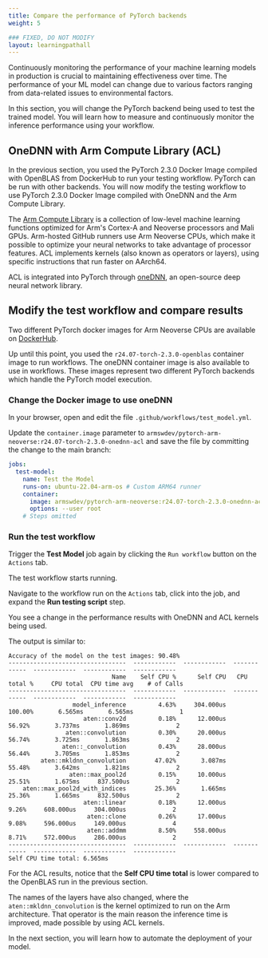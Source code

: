 ```yaml
---
title: Compare the performance of PyTorch backends
weight: 5

### FIXED, DO NOT MODIFY
layout: learningpathall
---
```


Continuously monitoring the performance of your machine learning models in production is crucial to maintaining effectiveness over time. The performance of your ML model can change due to various factors ranging from data-related issues to environmental factors.

In this section, you will change the PyTorch backend being used to test the trained model. You will learn how to measure and continuously monitor the inference performance using your workflow.

## OneDNN with Arm Compute Library (ACL)

In the previous section, you used the PyTorch 2.3.0 Docker Image compiled with OpenBLAS from DockerHub to run your testing workflow. PyTorch can be run with other backends. You will now modify the testing workflow to use PyTorch 2.3.0 Docker Image compiled with OneDNN and the Arm Compute Library. 

The [Arm Compute Library](https://github.com/ARM-software/ComputeLibrary) is a collection of low-level machine learning functions optimized for Arm's Cortex-A and Neoverse processors and Mali GPUs. Arm-hosted GitHub runners use Arm Neoverse CPUs, which make it possible to optimize your neural networks to take advantage of processor features. ACL implements kernels (also known as operators or layers), using specific instructions that run faster on AArch64.

ACL is integrated into PyTorch through [oneDNN](https://github.com/oneapi-src/oneDNN), an open-source deep neural network library.

## Modify the test workflow and compare results

Two different PyTorch docker images for Arm Neoverse CPUs are available on [DockerHub](https://hub.docker.com/r/armswdev/pytorch-arm-neoverse). 

Up until this point, you used the `r24.07-torch-2.3.0-openblas` container image to run workflows. The oneDNN container image is also available to use in workflows. These images represent two different PyTorch backends which handle the PyTorch model execution.

### Change the Docker image to use oneDNN

In your browser, open and edit the file `.github/workflows/test_model.yml`.

Update the `container.image` parameter to `armswdev/pytorch-arm-neoverse:r24.07-torch-2.3.0-onednn-acl` and save the file by committing the change to the main branch:

```yaml
jobs:
  test-model:
    name: Test the Model
    runs-on: ubuntu-22.04-arm-os # Custom ARM64 runner
    container:
      image: armswdev/pytorch-arm-neoverse:r24.07-torch-2.3.0-onednn-acl
      options: --user root
    # Steps omitted
```

### Run the test workflow

Trigger the **Test Model** job again by clicking the `Run workflow` button on the `Actions` tab.

The test workflow starts running. 

Navigate to the workflow run on the `Actions` tab, click into the job, and expand the **Run testing script** step. 

You see a change in the performance results with OneDNN and ACL kernels being used. 

The output is similar to:

```output
Accuracy of the model on the test images: 90.48%
---------------------------------  ------------  ------------  ------------  ------------  ------------  ------------
                             Name    Self CPU %      Self CPU   CPU total %     CPU total  CPU time avg    # of Calls
---------------------------------  ------------  ------------  ------------  ------------  ------------  ------------
                  model_inference         4.63%     304.000us       100.00%       6.565ms       6.565ms             1
                     aten::conv2d         0.18%      12.000us        56.92%       3.737ms       1.869ms             2
                aten::convolution         0.30%      20.000us        56.74%       3.725ms       1.863ms             2
               aten::_convolution         0.43%      28.000us        56.44%       3.705ms       1.853ms             2
         aten::mkldnn_convolution        47.02%       3.087ms        55.48%       3.642ms       1.821ms             2
                 aten::max_pool2d         0.15%      10.000us        25.51%       1.675ms     837.500us             2
    aten::max_pool2d_with_indices        25.36%       1.665ms        25.36%       1.665ms     832.500us             2
                     aten::linear         0.18%      12.000us         9.26%     608.000us     304.000us             2
                      aten::clone         0.26%      17.000us         9.08%     596.000us     149.000us             4
                      aten::addmm         8.50%     558.000us         8.71%     572.000us     286.000us             2
---------------------------------  ------------  ------------  ------------  ------------  ------------  ------------
Self CPU time total: 6.565ms
```

For the ACL results, notice that the **Self CPU time total** is lower compared to the OpenBLAS run in the previous section. 

The names of the layers have also changed, where the `aten::mkldnn_convolution` is the kernel optimized to run on the Arm architecture. That operator is the main reason the inference time is improved, made possible by using ACL kernels.

In the next section, you will learn how to automate the deployment of your model.

